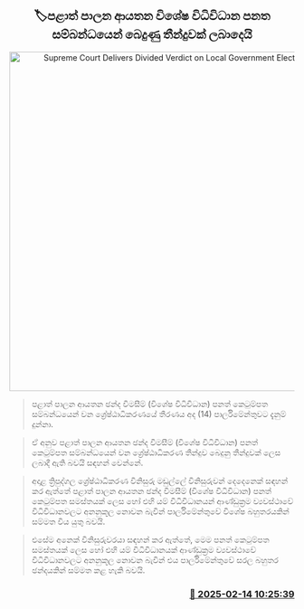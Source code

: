 <p align='center'><b><h2 align='center' title='Supreme Court Delivers Divided Verdict on Local Government Elections Bill'>🏷පළාත් පාලන ආයතන විශේෂ විධිවිධාන පනත සම්බන්ධයෙන් බෙදුණු තීන්දුවක් ලබාදෙයි</h2></b></p>
<p align='center'><img src='https://helakuru.sgp1.cdn.digitaloceanspaces.com/esana/images/lib/parliment-new-01[1].jpg' width='600' alt='Supreme Court Delivers Divided Verdict on Local Government Elections Bill'></p>

> පළාත් පාලන ආයතන ඡන්ද විමසීම් (විශේෂ විධිවිධාන) පනත් කෙටුම්පත සම්බන්ධයෙන් වන ශ්‍රේෂ්ඨාධිකරණයේ තීරණය අද (14) පාර්ලිමේන්තුවට දැනුම් දුන්නා.

> ඒ අනුව පළාත් පාලන ආයතන ඡන්ද විමසීම් (විශේෂ විධිවිධාන) පනත් කෙටුම්පත සම්බන්ධයෙන් වන ශ්‍රේෂ්ඨාධිකරණ තීන්දුව බෙදුනු තීන්දුවක් ලෙස ලබාදී ඇති බවයි සඳහන් වෙන්නේ.

> අදාළ ත්‍රිපුද්ගල ශ්‍රේෂ්ඨාධිකරණ විනිසුරු මඩුල්ලේ විනිසුරුවන් දෙදෙනෙක් සඳහන් කර ඇත්තේ පළාත් පාලන ආයතන ඡන්ද විමසීම් (විශේෂ විධිවිධාන) පනත් කෙටුම්පත සමස්තයක් ලෙස හෝ එහි යම් විධිවිධානයන් ආණ්ඩුක්‍රම ව්‍යවස්ථාවේ විධිවිධානවලට අනනුකූල නොවන බැවින් පාර්ලිමේන්තුවේ විශේෂ බහුතරයකින් සම්මත විය යුතු බවයි.

> එසේම අනෙක් විනිසුරුවරයා සඳහන් කර ඇත්තේ, මෙම පනත් කෙටුම්පත සමස්තයක් ලෙස හෝ එහි යම් විධිවිධානයක් ආණ්ඩුක්‍රම ව්‍යවස්ථාවේ විධිවිධානවලට අනනුකූල නොවන බැවින් එය පාර්ලිමේන්තුවේ සරල බහුතර ඡන්දයකින් සම්මත කළ හැකි බවයි.



<h3 align='right'><a href='https://www.helakuru.lk/esana/p/107460/'>📅 2025-02-14 10:25:39</a></h3>
